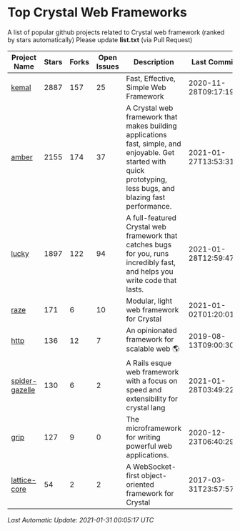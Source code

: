 # Top Crystal Web Frameworks

A list of popular github projects related to Crystal web framework (ranked by stars automatically)
Please update **list.txt** (via Pull Request)

| Project Name | Stars | Forks | Open Issues | Description | Last Commit |
| ------------ | ----- | ----- | ----------- | ----------- | ----------- |
| [kemal](https://github.com/kemalcr/kemal) |2887|157|25|Fast, Effective, Simple Web Framework|2020-11-28T09:17:19Z|
| [amber](https://github.com/amberframework/amber) |2155|174|37|A Crystal web framework that makes building applications fast, simple, and enjoyable. Get started with quick prototyping, less bugs, and blazing fast performance.|2021-01-27T13:53:31Z|
| [lucky](https://github.com/luckyframework/lucky) |1897|122|94|A full-featured Crystal web framework that catches bugs for you, runs incredibly fast, and helps you write code that lasts.|2021-01-28T12:59:47Z|
| [raze](https://github.com/samueleaton/raze) |171|6|10|Modular, light web framework for Crystal|2021-01-02T01:20:01Z|
| [http](https://github.com/onyxframework/http) |136|12|7|An opinionated framework for scalable web 🌎|2019-08-13T09:00:30Z|
| [spider-gazelle](https://github.com/spider-gazelle/spider-gazelle) |130|6|2|A Rails esque web framework with a focus on speed and extensibility for crystal lang|2021-01-28T03:49:22Z|
| [grip](https://github.com/grip-framework/grip) |127|9|0|The microframework for writing powerful web applications.|2020-12-23T06:40:29Z|
| [lattice-core](https://github.com/jasonl99/lattice-core) |54|2|2|A WebSocket-first object-oriented framework for Crystal|2017-03-31T23:57:57Z|

*Last Automatic Update: 2021-01-31 00:05:17 UTC*